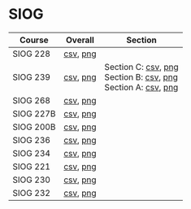 # SIOG

| Course | Overall | Section |
| ------ | ------- | ------- |
| SIOG 228 | [csv](https://github.com/UCSD-Historical-Enrollment-Data//Users/ryanbatubara/Desktop/2024Spring/blob/main/overall/SIOG%20228.csv), [png](https://raw.githubusercontent.com/UCSD-Historical-Enrollment-Data//Users/ryanbatubara/Desktop/2024Spring/main/plot_overall/SIOG%20228.png) |  |
| SIOG 239 | [csv](https://github.com/UCSD-Historical-Enrollment-Data//Users/ryanbatubara/Desktop/2024Spring/blob/main/overall/SIOG%20239.csv), [png](https://raw.githubusercontent.com/UCSD-Historical-Enrollment-Data//Users/ryanbatubara/Desktop/2024Spring/main/plot_overall/SIOG%20239.png) | Section C: [csv](https://github.com/UCSD-Historical-Enrollment-Data//Users/ryanbatubara/Desktop/2024Spring/blob/main/section/SIOG%20239_C.csv), [png](https://raw.githubusercontent.com/UCSD-Historical-Enrollment-Data//Users/ryanbatubara/Desktop/2024Spring/main/plot_section/SIOG%20239_C.png)<br>Section B: [csv](https://github.com/UCSD-Historical-Enrollment-Data//Users/ryanbatubara/Desktop/2024Spring/blob/main/section/SIOG%20239_B.csv), [png](https://raw.githubusercontent.com/UCSD-Historical-Enrollment-Data//Users/ryanbatubara/Desktop/2024Spring/main/plot_section/SIOG%20239_B.png)<br>Section A: [csv](https://github.com/UCSD-Historical-Enrollment-Data//Users/ryanbatubara/Desktop/2024Spring/blob/main/section/SIOG%20239_A.csv), [png](https://raw.githubusercontent.com/UCSD-Historical-Enrollment-Data//Users/ryanbatubara/Desktop/2024Spring/main/plot_section/SIOG%20239_A.png) |
| SIOG 268 | [csv](https://github.com/UCSD-Historical-Enrollment-Data//Users/ryanbatubara/Desktop/2024Spring/blob/main/overall/SIOG%20268.csv), [png](https://raw.githubusercontent.com/UCSD-Historical-Enrollment-Data//Users/ryanbatubara/Desktop/2024Spring/main/plot_overall/SIOG%20268.png) |  |
| SIOG 227B | [csv](https://github.com/UCSD-Historical-Enrollment-Data//Users/ryanbatubara/Desktop/2024Spring/blob/main/overall/SIOG%20227B.csv), [png](https://raw.githubusercontent.com/UCSD-Historical-Enrollment-Data//Users/ryanbatubara/Desktop/2024Spring/main/plot_overall/SIOG%20227B.png) |  |
| SIOG 200B | [csv](https://github.com/UCSD-Historical-Enrollment-Data//Users/ryanbatubara/Desktop/2024Spring/blob/main/overall/SIOG%20200B.csv), [png](https://raw.githubusercontent.com/UCSD-Historical-Enrollment-Data//Users/ryanbatubara/Desktop/2024Spring/main/plot_overall/SIOG%20200B.png) |  |
| SIOG 236 | [csv](https://github.com/UCSD-Historical-Enrollment-Data//Users/ryanbatubara/Desktop/2024Spring/blob/main/overall/SIOG%20236.csv), [png](https://raw.githubusercontent.com/UCSD-Historical-Enrollment-Data//Users/ryanbatubara/Desktop/2024Spring/main/plot_overall/SIOG%20236.png) |  |
| SIOG 234 | [csv](https://github.com/UCSD-Historical-Enrollment-Data//Users/ryanbatubara/Desktop/2024Spring/blob/main/overall/SIOG%20234.csv), [png](https://raw.githubusercontent.com/UCSD-Historical-Enrollment-Data//Users/ryanbatubara/Desktop/2024Spring/main/plot_overall/SIOG%20234.png) |  |
| SIOG 221 | [csv](https://github.com/UCSD-Historical-Enrollment-Data//Users/ryanbatubara/Desktop/2024Spring/blob/main/overall/SIOG%20221.csv), [png](https://raw.githubusercontent.com/UCSD-Historical-Enrollment-Data//Users/ryanbatubara/Desktop/2024Spring/main/plot_overall/SIOG%20221.png) |  |
| SIOG 230 | [csv](https://github.com/UCSD-Historical-Enrollment-Data//Users/ryanbatubara/Desktop/2024Spring/blob/main/overall/SIOG%20230.csv), [png](https://raw.githubusercontent.com/UCSD-Historical-Enrollment-Data//Users/ryanbatubara/Desktop/2024Spring/main/plot_overall/SIOG%20230.png) |  |
| SIOG 232 | [csv](https://github.com/UCSD-Historical-Enrollment-Data//Users/ryanbatubara/Desktop/2024Spring/blob/main/overall/SIOG%20232.csv), [png](https://raw.githubusercontent.com/UCSD-Historical-Enrollment-Data//Users/ryanbatubara/Desktop/2024Spring/main/plot_overall/SIOG%20232.png) |  |
